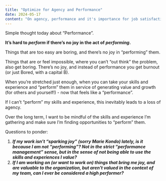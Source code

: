 ```yaml
---
title: "Optimize for Agency and Performance"
date: 2024-05-17
content: "On agency, performance and it's importance for job satisfaction."
---
```


Simple thought today about “Performance”.

**It’s hard to _perform_ if there’s no joy in the act of _performing_.**  

Things that are too easy are boring, and there’s no joy in “performing” them.

Things that are or feel impossible, where you can’t “out think” the problem, also get boring. There’s no joy, and instead of performance you get burnout (or just Bored, with a capital B).

When you’re stretched just enough, when you can take your skills and experience and “perform” them in service of generating value and growth (for others and yourself!) - now that feels like a “performance”.

If I can’t “perform” my skills and experience, this inevitably leads to a loss of agency. 

Over the long term, I want to be mindful of the skills and experience I’m gathering and make sure I’m finding opportunities to “perform” them.

Questions to ponder:
1. ***If my work isn’t “sparking joy” (sorry Marie Kondo) lately, is it because I am not “performing”? Not in the strict “performance management” sense, but in the sense of not being able to use the skills and experiences I value?***
2. ***If I am working on (or want to work on) things that bring me joy, and are valuable to the organization, but aren't valued in the context of my team, can I ever be considered a high performer?***
